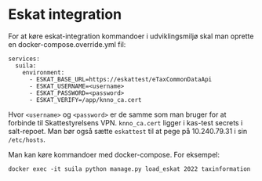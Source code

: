 # Eskat integration

For at køre eskat-integration kommandoer i udviklingsmiljø skal man oprette en
docker-compose.override.yml fil:

```
services:
  suila:
    environment:
      - ESKAT_BASE_URL=https://eskattest/eTaxCommonDataApi
      - ESKAT_USERNAME=<username>
      - ESKAT_PASSWORD=<password>
      - ESKAT_VERIFY=/app/knno_ca.cert
```

Hvor `<username>` og `<password>` er de samme som man bruger for at forbinde til
Skattestyrelsens VPN. `knno_ca.cert` ligger i kas-test secrets i salt-repoet.
Man bør også sætte `eskattest` til at pege på 10.240.79.31 i sin `/etc/hosts`.

Man kan køre kommandoer med docker-compose. For eksempel:

```
docker exec -it suila python manage.py load_eskat 2022 taxinformation
```
